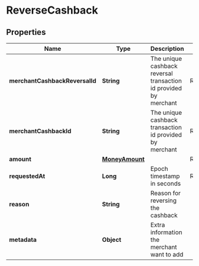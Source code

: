 
# ReverseCashback

## Properties
Name | Type | Description | Notes
------------ | ------------- | ------------- | -------------
**merchantCashbackReversalId** | **String** | The unique cashback reversal transaction id provided by merchant |  Required
**merchantCashbackId** | **String** | The unique cashback transaction id provided by merchant |  Required
**amount** | [**MoneyAmount**](MoneyAmount.md) |  |  Required
**requestedAt** | **Long** | Epoch timestamp in seconds |  Required
**reason** | **String** | Reason for reversing the cashback | 
**metadata** | **Object** | Extra information the merchant want to add |  




